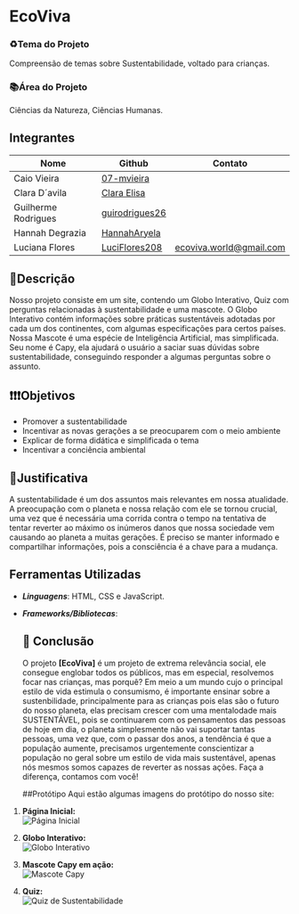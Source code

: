 # EcoViva
### ♻️Tema do Projeto
Compreensão de temas sobre Sustentabilidade, voltado para crianças.
### 📚Área do Projeto
Ciências da Natureza, Ciências Humanas.
## Integrantes
|         Nome         |      Github       |        Contato        |
|----------------------|-------------------|-----------------------|                 
| Caio Vieira          | [07-mvieira](https://github.com/07-mvieira)      |                       |
| Clara D´avila        | [Clara Elisa](https://github.com/Claraelisa05)     |                       |
| Guilherme Rodrigues  | [guirodrigues26](https://github.com/guirodrigues26)  |                       |
| Hannah Degrazia      | [HannahAryela](https://github.com/HannahAryela)    |                       |
| Luciana Flores       | [LuciFlores208](https://github.com/LuciFlores208)   |ecoviva.world@gmail.com|                         |          
## 📝Descrição
Nosso projeto consiste em um site, contendo um Globo Interativo, Quiz com perguntas relacionadas à sustentabilidade e uma mascote. O Globo Interativo contém informações sobre práticas sustentáveis adotadas por cada um dos continentes, com algumas especificações para certos países. Nossa Mascote é uma espécie de Inteligência Artificial, mas simplificada. Seu nome é Capy, ela ajudará o usuário a saciar suas dúvidas sobre sustentabilidade, conseguindo responder a algumas perguntas sobre o assunto.
## ❗❗❗Objetivos
- Promover a sustentabilidade
- Incentivar as novas gerações a se preocuparem com o meio ambiente
- Explicar de forma didática e simplificada o tema
- Incentivar a conciência ambiental

## 🤔Justificativa
A sustentabilidade é um dos assuntos mais relevantes em nossa atualidade. A preocupação com o planeta e nossa relação com ele se tornou crucial, uma vez que é necessária uma corrida contra o tempo na tentativa de tentar reverter ao máximo os inúmeros danos que nossa sociedade vem causando ao planeta a muitas gerações. É preciso se manter informado e compartilhar informações, pois a consciência é a chave para a mudança.
## Ferramentas Utilizadas
- _**Linguagens**_: HTML, CSS e JavaScript.
- _**Frameworks/Bibliotecas**_:

  ## 🎉 Conclusão
  O projeto **[EcoViva]** é um projeto de extrema relevância social, ele consegue englobar todos os públicos, mas em especial, resolvemos focar nas crianças,
  mas porquê? Em meio a um mundo cujo o principal estilo de vida estimula o consumismo, é importante ensinar sobre a sustenbilidade, principalmente para as crianças
  pois elas são o futuro do nosso planeta, elas precisam crescer com uma mentalodade mais SUSTENTÁVEL, pois se continuarem com os pensamentos das pessoas de hoje em 
  dia, o 
  planeta simplesmente não vai suportar tantas pessoas, uma vez que, com o passar dos anos, a tendência é que a população aumente, precisamos urgentemente 
  conscientizar a população no geral sobre um estilo de vida mais sustentável, apenas nós mesmos somos capazes de reverter as nossas ações.
  Faça a diferença, contamos com você!

  ##Protótipo
Aqui estão algumas imagens do protótipo do nosso site:

1. **Página Inicial:**  
   ![Página Inicial](![image](https://github.com/user-attachments/assets/aa273c0c-beba-4093-b803-db29e1fd1e44)
)  

2. **Globo Interativo:**  
   ![Globo Interativo](link/da/imagem/globo_interativo.png)  

3. **Mascote Capy em ação:**  
   ![Mascote Capy](link/da/imagem/mascote_capy.png)  

4. **Quiz:**  
   ![Quiz de Sustentabilidade](link/da/imagem/quiz.png)  

